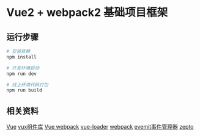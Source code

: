 # Vue2 + webpack2 基础项目框架

## 运行步骤

``` bash
# 安装依赖
npm install

# 开发环境启动
npm run dev

# 线上环境代码打包
npm run build

```

## 相关资料
[Vue](http://cn.vuejs.org/)
[vux组件库](https://vux.li/#/)
[Vue webpack](http://vuejs-templates.github.io/webpack/)
[vue-loader](http://vuejs.github.io/vue-loader)
[webpack](https://webpack.js.org/)
[evemit事件管理器](https://github.com/Nicolab/evemit)
[zepto](https://github.com/victorisildur/zepto-webpack)




